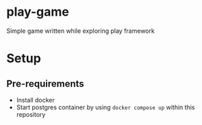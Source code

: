# play-game
Simple game written while exploring play framework

# Setup

## Pre-requirements
- Install docker
- Start postgres container by using `docker compose up` within this repository
